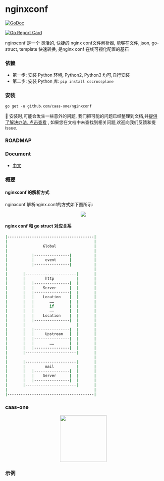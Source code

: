# nginxconf

[![GoDoc](https://godoc.org/github.com/caas-one/nginxconf?status.svg)](https://godoc.org/github.com/caas-one/nginxconf)

[![Go Report Card](https://goreportcard.com/badge/github.com/caas-one/nginxconf)](https://goreportcard.com/badge/github.com/caas-one/nginxconf)

nginxconf 是一个 灵活的, 快捷的 nginx conf文件解析器, 能够在文件, json, go-struct, template 快速转换, 是nginx conf 在线可视化配置的基石 


### 依赖

- 第一步: 安装 Python 环境, Python2, Python3 均可,自行安装
- 第二步: 安装 Python 库: `pip install cscrossplane`

### 安装

```
go get -u github.com/caas-one/nginxconf
```

:blue_book: 安装时,可能会发生一些意外的问题, 我们把可能的问题已经整理到文档,并[提供了解决办法, 点击查看](https://github.com/caas-one/nginxconf/blob/master/doc/install_q.md) , 如果您在文档中未查找到相关问题,欢迎向我们反馈和提 issue.



### ROADMAP

### Document

- [中文](https://github.com/caas-one/nginxconf/blob/master/doc/README-cn.md)


### 概要

#### nginxconf 的解析方式

nginxconf 解析nginx.conf的方式如下图所示:

<div align=center><img  src="https://github.com/caas-one/nginxconf/blob/master/images/nginx-parse-method.png"/></div>

#### nginx conf 和 go struct 对应关系


```bash
|---------------------------------------|
|                                       |
|                Global                 |
|                                       |
|           |----------------|          |
|           |     event      |          |
|           |----------------|          |
|                                       |
|       |-----------------------|       |
|       |         http          |       |
|       |   |----------------|  |       |
|       |   |    Server      |  |       |
|       |   |----------------|  |       |
|       |   |    Location    |  |       |
|       |   |       ……       |  |       |
|       |   |       if       |  |       |
|       |   |       ……       |  |       |
|       |   |    Location    |  |       |
|       |   |----------------|  |       |
|       |                       |       |
|       |   |----------------|  |       |
|       |   |     Upstream   |  |       |
|       |   |----------------|  |       |
|       |   |       ……       |  |       |
|       |   |----------------|  |       |
|       |-----------------------|       |
|                                       |
|       |-----------------------|       |
|       |         mail          |       |
|       |   |----------------|  |       |
|       |   |    Server      |  |       |
|       |   |----------------|  |       |
|       |-----------------------|       |
|                                       |
|---------------------------------------|
```

###  caas-one

<div align=center><img width="150" height="150" src="https://github.com/caas-one/nginxconf/blob/master/images/caas-one.jpeg"/></div>


### 示例